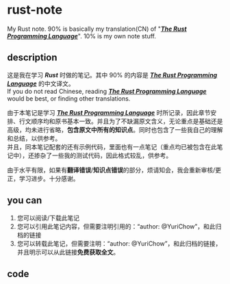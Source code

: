 # rust-note
My Rust note. 90% is basically my translation(CN) of "[***The Rust Programming Language***](https://doc.rust-lang.org/book/title-page.html)". 10% is my own note stuff.

## description
这是我在学习 ***Rust*** 时做的笔记。其中 90% 的内容是 [***The Rust Programming Language***](https://doc.rust-lang.org/book/title-page.html) 的中文译文。   
If you do not read Chinese, reading [***The Rust Programming Language***](https://doc.rust-lang.org/book/title-page.html) would be best, or finding other translations.      

由于本笔记是学习 [***The Rust Programming Language***](https://doc.rust-lang.org/book/title-page.html) 时所记录，因此章节安排、行文顺序均和原书基本一致。并且为了不缺漏原文含义，无论重点是基础还是高级，均未进行省略，**包含原文中所有的知识点**。同时也包含了一些我自己的理解和总结，以供参考。      
并且，同本笔记配套的还有示例代码，里面也有一点笔记（重点均已被包含在此笔记中），还掺杂了一些我的测试代码，因此格式较乱，供参考。      

由于水平有限，如果有**翻译错误**/**知识点错误**的部分，烦请知会，我会重新审核/更正，学习进步。十分感谢。

## you can
1. 您可以阅读/下载此笔记
2. 您可以引用此笔记内容，但需要注明引用的：“author: @YuriChow”，和此归档的链接
3. 您可以转载此笔记，但需要注明：“author: @YuriChow”，和此归档的链接，并且明示可以从此链接**免费获取全文**。

## code
